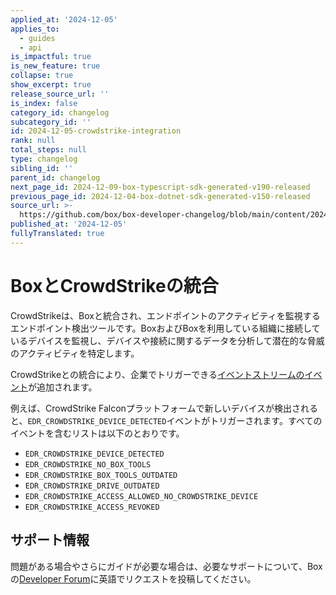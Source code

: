 ```yaml
---
applied_at: '2024-12-05'
applies_to:
  - guides
  - api
is_impactful: true
is_new_feature: true
collapse: true
show_excerpt: true
release_source_url: ''
is_index: false
category_id: changelog
subcategory_id: ''
id: 2024-12-05-crowdstrike-integration
rank: null
total_steps: null
type: changelog
sibling_id: ''
parent_id: changelog
next_page_id: 2024-12-09-box-typescript-sdk-generated-v190-released
previous_page_id: 2024-12-04-box-dotnet-sdk-generated-v150-released
source_url: >-
  https://github.com/box/box-developer-changelog/blob/main/content/2024/12-05-crowdstrike-integration.md
published_at: '2024-12-05'
fullyTranslated: true
---
```

# BoxとCrowdStrikeの統合

CrowdStrikeは、Boxと統合され、エンドポイントのアクティビティを監視するエンドポイント検出ツールです。BoxおよびBoxを利用している組織に接続しているデバイスを監視し、デバイスや接続に関するデータを分析して潜在的な脅威のアクティビティを特定します。

CrowdStrikeとの統合により、企業でトリガーできる[イベントストリームのイベント][1]が追加されます。

<!-- more -->

例えば、CrowdStrike Falconプラットフォームで新しいデバイスが検出されると、`EDR_CROWDSTRIKE_DEVICE_DETECTED`イベントがトリガーされます。すべてのイベントを含むリストは以下のとおりです。

* `EDR_CROWDSTRIKE_DEVICE_DETECTED`
* `EDR_CROWDSTRIKE_NO_BOX_TOOLS`
* `EDR_CROWDSTRIKE_BOX_TOOLS_OUTDATED`
* `EDR_CROWDSTRIKE_DRIVE_OUTDATED`
* `EDR_CROWDSTRIKE_ACCESS_ALLOWED_NO_CROWDSTRIKE_DEVICE`
* `EDR_CROWDSTRIKE_ACCESS_REVOKED`

## サポート情報

問題がある場合やさらにガイドが必要な場合は、必要なサポートについて、Boxの[Developer Forum][2]に英語でリクエストを投稿してください。

[1]: g://events/enterprise-events/for-enterprise#event-types

[2]: https://forum.box.com/
